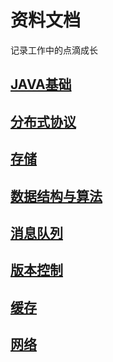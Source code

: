 # 资料文档
记录工作中的点滴成长

## [JAVA基础](JAVA基础/README.md)
## [分布式协议](分布式协议/README.md)
## [存储](存储/README.md)
## [数据结构与算法](数据结构与算法/README.md)
## [消息队列](消息队列/README.md)
## [版本控制](版本控制/README.md)
## [缓存](缓存/README.md)
## [网络](网络/README.md)
